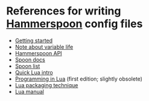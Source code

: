# References for writing [Hammerspoon][hammerspoon] config files

* [Getting started][hs-intro]
* [Note about variable life][hs-var-life]
* [Hammerspoon API][hs-api]
* [Spoon docs][hs-spoon-docs]
* [Spoon list][hs-spoons]
* [Quick Lua intro][lua-intro]
* [Programming in Lua][lua-pil] (first edition; slightly obsolete)
* [Lua packaging technique][lua-packaging]
* [Lua manual][lua-manual]

[hammerspoon]: https://www.hammerspoon.org/
[hs-intro]: https://www.hammerspoon.org/go/
[hs-var-life]: https://www.hammerspoon.org/go/#variablelife
[hs-api]: https://www.hammerspoon.org/docs/index.html
[hs-spoon-docs]: https://github.com/Hammerspoon/hammerspoon/blob/master/SPOONS.md
[hs-spoons]: https://www.hammerspoon.org/Spoons/
[lua-intro]: https://learnxinyminutes.com/lua/
[lua-pil]: https://www.lua.org/pil/contents.html
[lua-packaging]: https://www.lua.org/pil/15.4.html
[lua-manual]: https://www.lua.org/manual/

